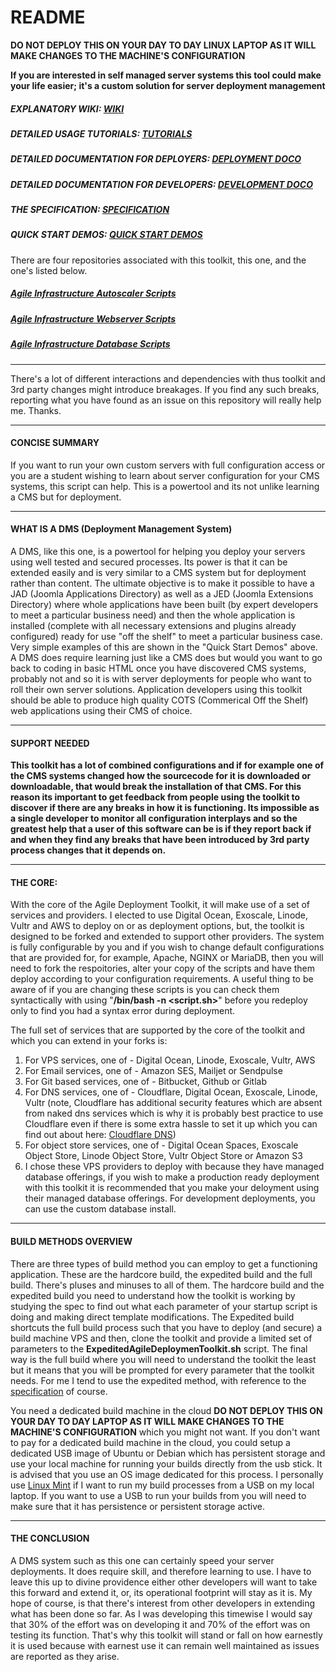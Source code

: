 # README #

**DO NOT DEPLOY THIS ON YOUR DAY TO DAY LINUX LAPTOP AS IT WILL MAKE CHANGES TO THE MACHINE'S CONFIGURATION**

**If you are interested in self managed server systems this tool could make your life easier; it's a custom solution for server deployment management**

##### EXPLANATORY WIKI: [WIKI](https://github.com/wintersys-projects/adt-build-machine-scripts/wiki)
##### DETAILED USAGE TUTORIALS: [TUTORIALS](https://github.com/wintersys-projects/adt-build-machine-scripts/wiki/Tutorials)
##### DETAILED DOCUMENTATION FOR DEPLOYERS: [DEPLOYMENT DOCO](./doco/AgileToolkitDeployment)
##### DETAILED DOCUMENTATION FOR DEVELOPERS: [DEVELOPMENT DOCO](./doco/AgileToolkitDevelopment)
##### THE SPECIFICATION: [SPECIFICATION](./templatedconfigurations/specification.md)
##### QUICK START DEMOS: [QUICK START DEMOS](https://github.com/wintersys-projects/adt-build-machine-scripts/wiki/Quick-Start-Demo)

There are four repositories associated with this toolkit, this one, and the one's listed below. 

##### [Agile Infrastructure Autoscaler Scripts](https://github.com/wintersys-projects/adt-autoscaler-scripts)  
##### [Agile Infrastructure Webserver Scripts](https://github.com/wintersys-projects/adt-webserver-scripts)
##### [Agile Infrastructure Database Scripts](https://github.com/wintersys-projects/adt-database-scripts) 

------------------------

There's a lot of different interactions and dependencies with thus toolkit and 3rd party changes might introduce breakages. If you find any such breaks, reporting what you have found as an issue on this repository will really help me. Thanks.

-----------------------------------
#### CONCISE SUMMARY

If you want to run your own custom servers with full configuration access or you are a student wishing to learn about server configuration for your CMS systems, this script can help. This is a powertool and its not unlike learning a CMS but for deployment.

----------------------------------

#### WHAT IS A DMS (Deployment Management System)

A DMS, like this one, is a powertool for helping you deploy your servers using well tested and secured processes. Its power is that it can be extended easily and is very similar to a CMS system but for deployment rather than content. The ultimate objective is to make it possible to have a JAD (Joomla Applications Directory) as well as a JED (Joomla Extensions Directory) where whole applications have been built (by expert developers to meet a particular business need) and then the whole application is installed (complete with all necessary extensions and plugins already configured) ready for use "off the shelf" to meet a particular business case. Very simple examples of this are shown in the "Quick Start Demos" above. A DMS does require learning just like a CMS does but would you want to go back to coding in basic HTML once you have discovered CMS systems, probably not and so it is with server deployments for people who want to roll their own server solutions. Application developers using this toolkit should be able to produce high quality COTS (Commerical Off the Shelf) web applications using their CMS of choice.

-----------------------------------

#### SUPPORT NEEDED

**This toolkit has a lot of combined configurations and if for example one of the CMS systems changed how the sourcecode for it is downloaded or downloadable, that would break the installation of that CMS. For this reason its important to get feedback from people using the toolkit to discover if there are any breaks in how it is functioning. Its impossible as a single developer to monitor all configuration interplays and so the greatest help that a user of this software can be is if they report back if and when they find any breaks that have been introduced by 3rd party process changes that it depends on.** 


------------------------

#### THE CORE:

With the core of the Agile Deployment Toolkit, it will make use of a set of services and providers. I elected to use Digital Ocean, Exoscale, Linode, Vultr and AWS to deploy on or as deployment options, but, the toolkit is designed to be forked and extended to support other providers. The system is fully configurable by you and if you wish to change default configurations that are provided for, for example, Apache, NGINX or MariaDB, then you will need to fork the respoitories, alter your copy of the scripts and have them deploy according to your configuration requirements. A useful thing to be aware of if you are changing these scripts is you can check them syntactically with using "**/bin/bash -n <script.sh>**" before you redeploy only to find you had a syntax error during deployment. 

The full set of services that are supported by the core of the toolkit and which you can extend in your forks is:

1. For VPS services, one of - Digital Ocean, Linode, Exoscale, Vultr, AWS
2. For Email services, one of - Amazon SES, Mailjet or Sendpulse
3. For Git based services, one of - Bitbucket, Github or Gitlab
4. For DNS services, one of - Cloudflare, Digital Ocean, Exoscale, Linode, Vultr (note, Cloudflare has additional security features which are absent from naked dns services which is why it is probably best practice to use Cloudflare even if there is some extra hassle to set it up which you can find out about here: [Cloudflare DNS](https://community.cloudflare.com/t/step-1-adding-your-domain-to-cloudflare/64309))
5. For object store services, one of - Digital Ocean Spaces, Exoscale Object Store, Linode Object Store, Vultr Object Store or Amazon S3
6. I chose these VPS providers to deploy with because they have managed database offerings, if you wish to make a production ready deployment with this toolkit it is recommended that you make your deloyment using their managed database offerings. For development deployments, you can use the custom database install. 

--------------------------------

#### BUILD METHODS OVERVIEW

There are three types of build method you can employ to get a functioning application. These are the hardcore build, the expedited build and the full build. There's pluses and minuses to all of them. The hardcore build and the expedited build you need to understand how the toolkit is working by studying the spec to find out what each parameter of your startup script is doing and making direct template modifications. The Expedited build shortcuts the full build process such that you have to deploy (and secure) a build machine VPS and then, clone the toolkit and provide a limited set of parameters to the **ExpeditedAgileDeploymenToolkit.sh** script. The final way is the full build where you will need to understand the toolkit the least but it means that you will be prompted for every parameter that the toolkit needs. For me I tend to use the expedited method, with reference to the [specification](https://github.com/wintersys-projects/adt-build-machine-scripts/blob/master/templatedconfigurations/specification.md) of course. 

You need a dedicated build machine in the cloud **DO NOT DEPLOY THIS ON YOUR DAY TO DAY LAPTOP AS IT WILL MAKE CHANGES TO THE MACHINE'S CONFIGURATION** which you might not want.  If you don't want to pay for a dedicated build machine in the cloud, you could setup a dedicated USB image of Ubuntu or Debian which has persistent storage and use your local machine for running your builds directly from the usb stick. It is advised that you use an OS image dedicated for this process. 
I personally use [Linux Mint](https://linuxmint.com/) if I want to run my build processes from a USB on my local laptop. If you want to use a USB to run your builds from you will need to make sure that it has persistence or persistent storage active. 

-----

#### THE CONCLUSION

A DMS system such as this one can certainly speed your server deployments. It does require skill, and therefore learning to use. I have to leave this up to divine providence either other developers will want to take this forward and extend it, or, its operational footprint will stay as it is. My hope of course, is that there's interest from other developers in extending what has been done so far. As I was developing this timewise I would say that 30% of the effort was on developing it and 70% of the effort was on testing its function. That's why this toolkit will stand or fall on how earnestly it is used because with earnest use it can remain well maintained as issues are reported as they arise.   


